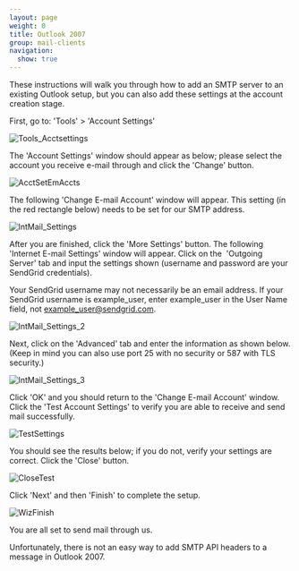 ```yaml
---
layout: page
weight: 0
title: Outlook 2007
group: mail-clients
navigation:
  show: true
---
```


These instructions will walk you through how to add an SMTP server to an existing Outlook setup, but you can also add these settings at the account creation stage.

First, go to: 'Tools' \> 'Account Settings'

![]({{root_url}}/images/outlook_2007_1.png "Tools_Acctsettings")

The 'Account Settings' window should appear as below; please select the account you receive e-mail through and click the 'Change' button.

![]({{root_url}}/images/outlook_2007_2.png "AcctSetEmAccts")

The following 'Change E-mail Account' window will appear. This setting (in the red rectangle below) needs to be set for our SMTP address.

![]({{root_url}}/images/outlook_2007_3.png "IntMail_Settings")

After you are finished, click the 'More Settings' button. The following 'Internet E-mail Settings' window will appear. Click on the  'Outgoing Server' tab and input the settings shown (username and password are your SendGrid credentials).

<call-out>

Your SendGrid username may not necessarily be an email address. If your SendGrid username is example_user, enter example_user in the User Name field, not example_user@sendgrid.com.

</call-out>

![]({{root_url}}/images/outlook_2007_4.png "IntMail_Settings_2")

Next, click on the 'Advanced' tab and enter the information as shown below. (Keep in mind you can also use port 25 with no security or 587 with TLS security.)

![]({{root_url}}/images/outlook_2007_5.png "IntMail_Settings_3")

Click 'OK' and you should return to the 'Change E-mail Account' window. Click the 'Test Account Settings' to verify you are able to receive and send mail successfully.

![]({{root_url}}/images/outlook_2007_6.png "TestSettings")

You should see the results below; if you do not, verify your settings are correct. Click the 'Close' button.

![]({{root_url}}/images/outlook_2007_7.png "CloseTest")

Click 'Next' and then 'Finish' to complete the setup.

![]({{root_url}}/images/outlook_2007_8.png "WizFinish")

You are all set to send mail through us.

<call-out>

Unfortunately, there is not an easy way to add SMTP API headers to a message in Outlook 2007.

</call-out>
